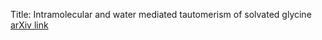 Title: Intramolecular and water mediated tautomerism of solvated glycine
[arXiv link](https://arxiv.org/abs/2311.05917)
